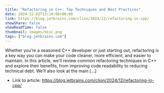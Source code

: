 ```yaml
---
title: "Refactoring in C++: Top Techniques and Best Practices"
date: 2024-12-02T13:19:06+00:00
link: https://blog.jetbrains.com/clion/2024/12/refactoring-in-cpp/
showShare: false
showReadTime: false
thumbnail: images/misc.png
tags: ["blog.jetbrains.com"]
---
```

Whether you’re a seasoned C++ developer or just starting out, refactoring is a key way you can make your code cleaner, more efficient, and easier to maintain. In this article, we’ll review common refactoring techniques in C++ and explore their benefits, from improving code readability to reducing technical debt. We’ll also look at the main […]

- Link to article: https://blog.jetbrains.com/clion/2024/12/refactoring-in-cpp/